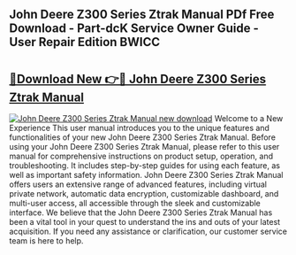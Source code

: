 ## John Deere Z300 Series Ztrak Manual PDf Free Download - Part-dcK Service Owner Guide - User Repair Edition BWICC

# <h2><a href="http://bc9708.oget.top/?id=John+Deere+Z300+Series+Ztrak+Manual">🔗Download New 👉🔴 John Deere Z300 Series Ztrak Manual</a></h2>

[![John Deere Z300 Series Ztrak Manual new download](https://i.imgur.com/5g1atiW.png)](http://bc9708.oget.top/?id=John+Deere+Z300+Series+Ztrak+Manual)
Welcome to a New Experience This user manual introduces you to the unique features and functionalities of your new John Deere Z300 Series Ztrak Manual. Before using your John Deere Z300 Series Ztrak Manual, please refer to this user manual for comprehensive instructions on product setup, operation, and troubleshooting. It includes step-by-step guides for using each feature, as well as important safety information. John Deere Z300 Series Ztrak Manual offers users an extensive range of advanced features, including virtual private network, automatic data encryption, customizable dashboard, and multi-user access, all accessible through the sleek and customizable interface. We believe that the John Deere Z300 Series Ztrak Manual has been a vital tool in your quest to understand the ins and outs of your latest acquisition. If you need any assistance or clarification, our customer service team is here to help.
